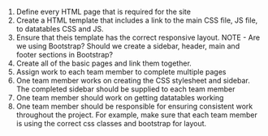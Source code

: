 1. Define every HTML page that is required for the site
2. Create a HTML template that includes a link to the main CSS file, JS file, to datatables CSS and JS.
3. Ensure that theis template has the correct responsive layout.
NOTE - Are we using Bootstrap? Should we create a sidebar, header, main and footer sections in Bootstrap? 
4. Create all of the basic pages and link them together.
5. Assign work to each team member to complete multiple pages
6. One team member works on creating the CSS stylesheet and sidebar. The completed sidebar should be supplied to each team member
7. One team member should work on getting datatables working
8. One team member should be responsible for ensuring consistent work throughout the project. For example, make sure that each team member is using the correct css classes and bootstrap for layout.
